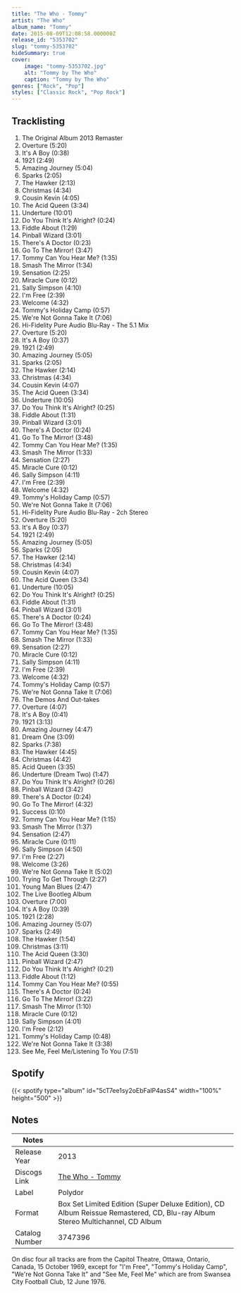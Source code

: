 ```yaml
---
title: "The Who - Tommy"
artist: "The Who"
album_name: "Tommy"
date: 2015-08-09T12:08:58.000000Z
release_id: "5353702"
slug: "tommy-5353702"
hideSummary: true
cover:
    image: "tommy-5353702.jpg"
    alt: "Tommy by The Who"
    caption: "Tommy by The Who"
genres: ["Rock", "Pop"]
styles: ["Classic Rock", "Pop Rock"]
---
```


## Tracklisting
1. The Original Album 2013 Remaster
2. Overture (5:20)
3. It's A Boy (0:38)
4. 1921 (2:49)
5. Amazing Journey (5:04)
6. Sparks (2:05)
7. The Hawker (2:13)
8. Christmas (4:34)
9. Cousin Kevin (4:05)
10. The Acid Queen (3:34)
11. Underture (10:01)
12. Do You Think It's Alright? (0:24)
13. Fiddle About (1:29)
14. Pinball Wizard (3:01)
15. There's A Doctor (0:23)
16. Go To The Mirror! (3:47)
17. Tommy Can You Hear Me? (1:35)
18. Smash The Mirror (1:34)
19. Sensation (2:25)
20. Miracle Cure (0:12)
21. Sally Simpson (4:10)
22. I'm Free (2:39)
23. Welcome (4:32)
24. Tommy's Holiday Camp (0:57)
25. We're Not Gonna Take It (7:06)
26. Hi-Fidelity Pure Audio Blu-Ray - The  5.1 Mix 
27. Overture (5:20)
28. It's A Boy (0:37)
29. 1921 (2:49)
30. Amazing Journey (5:05)
31. Sparks (2:05)
32. The Hawker (2:14)
33. Christmas (4:34)
34. Cousin Kevin (4:07)
35. The Acid Queen (3:34)
36. Underture (10:05)
37. Do You Think It's Alright? (0:25)
38. Fiddle About (1:31)
39. Pinball Wizard (3:01)
40. There's A Doctor (0:24)
41. Go To The Mirror! (3:48)
42. Tommy Can You Hear Me? (1:35)
43. Smash The Mirror (1:33)
44. Sensation (2:27)
45. Miracle Cure (0:12)
46. Sally Simpson (4:11)
47. I'm Free (2:39)
48. Welcome (4:32)
49. Tommy's Holiday Camp (0:57)
50. We're Not Gonna Take It (7:06)
51. Hi-Fidelity Pure Audio Blu-Ray - 2ch Stereo
52. Overture (5:20)
53. It's A Boy  (0:37)
54. 1921 (2:49)
55. Amazing Journey (5:05)
56. Sparks (2:05)
57. The Hawker (2:14)
58. Christmas (4:34)
59. Cousin Kevin  (4:07)
60. The Acid Queen  (3:34)
61. Underture (10:05)
62. Do You Think It's Alright?  (0:25)
63. Fiddle About (1:31)
64. Pinball Wizard (3:01)
65. There's A Doctor  (0:24)
66. Go To The Mirror!  (3:48)
67. Tommy Can You Hear Me?  (1:35)
68. Smash The Mirror  (1:33)
69. Sensation (2:27)
70. Miracle Cure (0:12)
71. Sally Simpson (4:11)
72. I'm Free (2:39)
73. Welcome (4:32)
74. Tommy's Holiday Camp (0:57)
75. We're Not Gonna Take It  (7:06)
76. The Demos And Out-takes
77. Overture (4:07)
78. It's A Boy  (0:41)
79. 1921 (3:13)
80. Amazing Journey (4:47)
81. Dream One (3:09)
82. Sparks (7:38)
83. The Hawker (4:45)
84. Christmas (4:42)
85. Acid Queen (3:35)
86. Underture (Dream Two) (1:47)
87. Do You Think It's Alright? (0:26)
88. Pinball Wizard (3:42)
89. There's A Doctor (0:24)
90. Go To The Mirror! (4:32)
91. Success (0:10)
92. Tommy Can You Hear Me? (1:15)
93. Smash The Mirror (1:37)
94. Sensation (2:47)
95. Miracle Cure (0:11)
96. Sally Simpson (4:50)
97. I'm Free (2:27)
98. Welcome (3:26)
99. We're Not Gonna Take It (5:02)
100. Trying To Get Through (2:27)
101. Young Man Blues (2:47)
102. The Live Bootleg Album
103. Overture (7:00)
104. It's A Boy (0:39)
105. 1921 (2:28)
106. Amazing Journey (5:07)
107. Sparks (2:49)
108. The Hawker (1:54)
109. Christmas (3:11)
110. The Acid Queen (3:30)
111. Pinball Wizard (2:47)
112. Do You Think It's Alright? (0:21)
113. Fiddle About (1:12)
114. Tommy Can You Hear Me? (0:55)
115. There's A Doctor (0:24)
116. Go To The Mirror! (3:22)
117. Smash The Mirror (1:10)
118. Miracle Cure (0:12)
119. Sally Simpson (4:01)
120. I'm Free (2:12)
121. Tommy's Holiday Camp (0:48)
122. We're Not Gonna Take It (3:38)
123. See Me, Feel Me/Listening To You (7:51)


## Spotify
{{< spotify type="album" id="5cT7ee1sy2oEbFalP4asS4" width="100%" height="500" >}}



## Notes
| Notes          |             |
| ---------------| ----------- |
| Release Year   | 2013 |
| Discogs Link   | [The Who - Tommy](https://www.discogs.com/release/5353702-The-Who-Tommy) |
| Label          | Polydor |
| Format         | Box Set Limited Edition (Super Deluxe Edition), CD Album Reissue Remastered, CD, Blu-ray Album Stereo Multichannel, CD Album |
| Catalog Number | 3747396 |

On disc four all tracks are from the Capitol Theatre, Ottawa, Ontario, Canada, 15 October 1969, except for "I'm Free", "Tommy's Holiday Camp", "We're Not Gonna Take It" and "See Me, Feel Me" which are from Swansea City Football Club, 12 June 1976.

